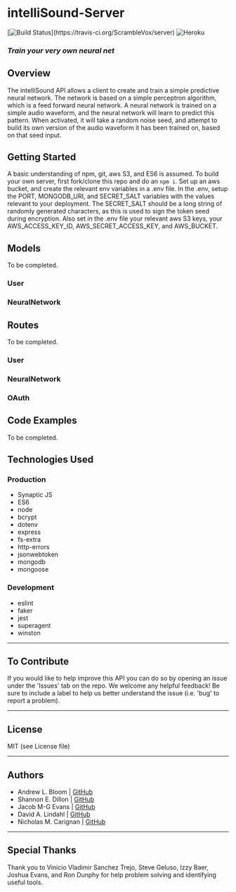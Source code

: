 # intelliSound-Server

[![Build Status](https://travis-ci.org/IntelliSound/intelliSound-Server.svg?)](https://travis-ci.org/ScrambleVox/server)
![Heroku](http://heroku-badge.herokuapp.com/?app=intellisound-server)

### _Train your very own neural net_

## Overview

The intelliSound API allows a client to create and train a simple predictive neural network. The network is based on a simple perceptron algorithm, which is a feed forward neural network. A neural network is trained on a simple audio waveform, and the neural network will learn to predict this pattern. When activated, it will take a random noise seed, and attempt to build its own version of the audio waveform it has been trained on, based on that seed input.

## Getting Started

A basic understanding of npm, git, aws S3, and ES6 is assumed. To build your own server, first fork/clone this repo and do an `npm i`. Set up an aws bucket, and create the relevant env variables in a .env file. In the .env, setup the PORT, MONGODB_URI, and SECRET_SALT variables with the values relevant to your deployment. The SECRET_SALT should be a long string of randomly generated characters, as this is used to sign the token seed during encryption. Also set in the .env file your relevant aws S3 keys, your AWS_ACCESS_KEY_ID, AWS_SECRET_ACCESS_KEY, and AWS_BUCKET.

## Models

To be completed.

### User

### NeuralNetwork

## Routes

To be completed.

### User

### NeuralNetwork

### OAuth

## Code Examples

To be completed.

## Technologies Used

### Production
* Synaptic JS
* ES6
* node
* bcrypt
* dotenv
* express
* fs-extra
* http-errors
* jsonwebtoken
* mongodb
* mongoose

### Development
* eslint
* faker
* jest
* superagent
* winston
***
## To Contribute
If you would like to help improve this API you can do so by opening an issue under the 'Issues' tab on the repo. We welcome any helpful feedback! Be sure to include a label to help us better understand the issue (i.e. 'bug' to report a problem).
***
## License
MIT (see License file)
***
## Authors
- Andrew L. Bloom | [GitHub](https://github.com/ALB37)
- Shannon E. Dillon | [GitHub](https://github.com/sedillon93)
- Jacob M-G Evans | [GitHub](https://github.com/cloud887)
- David A. Lindahl | [GitHub](https://github.com/austriker27)
- Nicholas M. Carignan | [GitHub](https://github.com/ncarignan)
***
## Special Thanks
Thank you to Vinicio Vladimir Sanchez Trejo, Steve Geluso, Izzy Baer, Joshua Evans, and Ron Dunphy for help problem solving and identifying useful tools.
